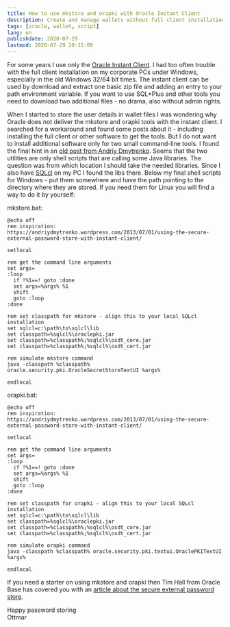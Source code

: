 ```yaml
---
title: How to use mkstore and orapki with Oracle Instant Client
description: Create and manage wallets without full client installation
tags: [oracle, wallet, script]
lang: en
publishdate: 2020-07-29
lastmod: 2020-07-29 20:15:00
---
```


For some years I use only the [Oracle Instant Client](https://www.oracle.com/database/technologies/instant-client.html). I had too often trouble with the full client installation on my corporate PCs under Windows, especially in the old Windows 32/64 bit times. The instant client can be used by download and extract one basic zip file and adding an entry to your path environment variable. If you want to use SQL*Plus and other tools you need to download two additional files - no drama, also without admin rights.

When I started to store the user details in wallet files I was wondering why Oracle does not deliver the mkstore and orapki tools with the instant client. I searched for a workaround and found some posts about it - including installing the full client or other software to get the tools. But I do not want to install additional software only for two small command-line tools. I found the final hint in an [old post from Andriy Dmytrenko](https://andriydmytrenko.wordpress.com/2013/07/01/using-the-secure-external-password-store-with-instant-client/). Seems that the two utilities are only shell scripts that are calling some Java libraries. The question was from which location I should take the needed libraries. Since I also have [SQLcl](https://www.oracle.com/database/technologies/appdev/sqlcl.html) on my PC I found the libs there. Below my final shell scripts for Windows - put them somewhere and have the path pointing to the directory where they are stored. If you need them for Linux you will find a way to do it by yourself:

mkstore.bat:

```
@echo off
rem inspiration: https://andriydmytrenko.wordpress.com/2013/07/01/using-the-secure-external-password-store-with-instant-client/

setlocal

rem get the command line arguments
set args=
:loop
  if !%1==! goto :done
  set args=%args% %1
  shift
  goto :loop
:done

rem set classpath for mkstore - align this to your local SQLcl installation
set sqlcl=c:\path\to\sqlcl\lib
set classpath=%sqlcl%\oraclepki.jar
set classpath=%classpath%;%sqlcl%\osdt_core.jar
set classpath=%classpath%;%sqlcl%\osdt_cert.jar

rem simulate mkstore command
java -classpath %classpath% oracle.security.pki.OracleSecretStoreTextUI %args%

endlocal
```

orapki.bat:

```
@echo off
rem inspiration: https://andriydmytrenko.wordpress.com/2013/07/01/using-the-secure-external-password-store-with-instant-client/

setlocal

rem get the command line arguments
set args=
:loop
  if !%1==! goto :done
  set args=%args% %1
  shift
  goto :loop
:done

rem set classpath for orapki - align this to your local SQLcl installation
set sqlcl=c:\path\to\sqlcl\lib
set classpath=%sqlcl%\oraclepki.jar
set classpath=%classpath%;%sqlcl%\osdt_core.jar
set classpath=%classpath%;%sqlcl%\osdt_cert.jar

rem simulate orapki command
java -classpath %classpath% oracle.security.pki.textui.OraclePKITextUI %args%

endlocal
```

If you need a starter on using mkstore and orapki then Tim Hall from Oracle Base has covered you with an [article about the secure external password store](https://oracle-base.com/articles/10g/secure-external-password-store-10gr2).

Happy password storing<br>
Ottmar
